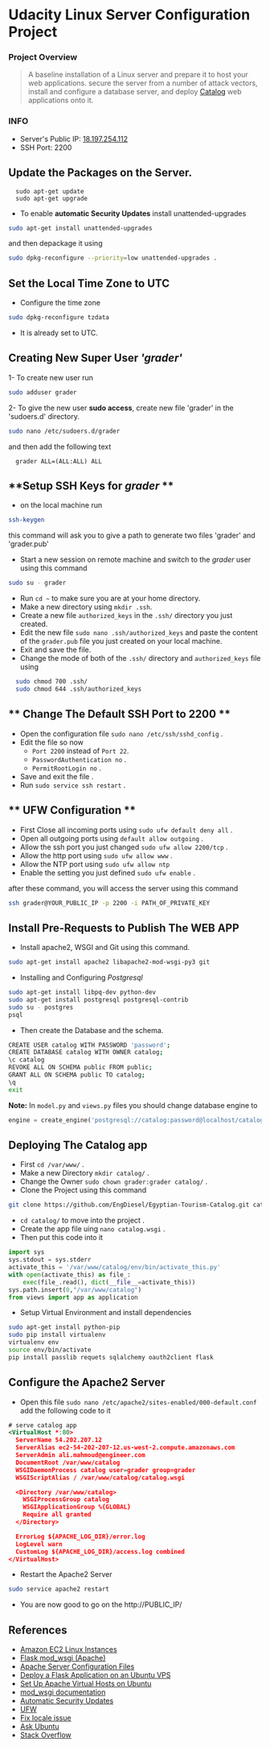 # Udacity Linux Server Configuration Project

### Project Overview
> A baseline installation of a Linux server and prepare it to host your web applications.
secure the server from a number of attack vectors,
install and configure a database server, and deploy [Catalog](https://github.com/EngDiesel/Egyptian-Tourism-Catalog) web applications onto it.

### INFO
- Server's Public IP: [18.197.254.112](18.197.254.112)
- SSH Port: 2200

## **Update the Packages on the Server.**
```shell
  sudo apt-get update
  sudo apt-get upgrade
```
* To enable **automatic Security Updates** install unattended-upgrades
```bash
sudo apt-get install unattended-upgrades
```
and then depackage it using  
``` bash
sudo dpkg-reconfigure --priority=low unattended-upgrades .
```

## **Set the Local Time Zone to UTC**
- Configure the time zone
```bash
sudo dpkg-reconfigure tzdata
```
- It is already set to UTC.

## **Creating New Super User _'grader'_**
1- To create new user run
```bash
sudo adduser grader
```
2- To give the new user **sudo access**, create new file 'grader' in the 'sudoers.d' directory.
```bash
sudo nano /etc/sudoers.d/grader
```
and then add the following text
```plain
  grader ALL=(ALL:ALL) ALL
```

## **Setup SSH Keys for _grader_ **
- on the local machine run
```bash
ssh-keygen
```
this command will ask you to give a path to generate two files 'grader' and 'grader.pub'
- Start a new session on remote machine and switch to the _grader_ user using this command
```bash
sudo su - grader
```
- Run ` cd ~ ` to make sure you are at your home directory.
- Make a new directory using `mkdir .ssh`.
- Create a new file `authorized_keys` in the `.ssh/` directory you just created.
- Edit the new file `sudo nano .ssh/authorized_keys` and paste the content of the `grader.pub` file you just created on your local machine.
- Exit and save the file.
- Change the mode of both of the `.ssh/` directory and `authorized_keys` file using
```bash
  sudo chmod 700 .ssh/
  sudo chmod 644 .ssh/authorized_keys
```

## ** Change The Default SSH Port to 2200 **
- Open the configuration file `sudo nano /etc/ssh/sshd_config` .
- Edit the file so now
  - `Port 2200` instead of `Port 22`.
  - `PasswordAuthentication no` .
  - `PermitRootLogin no` .
- Save and exit the file .
- Run `sudo service ssh restart` .

## ** UFW Configuration **

- First Close all incoming ports using `sudo ufw default deny all` .
- Open all outgoing ports using `default allow outgoing` .
- Allow the ssh port you just changed `sudo ufw allow 2200/tcp` .
- Allow the http port using `sudo ufw allow www` .
- Allow the NTP port using `sudo ufw allow ntp`
- Enable the setting you just defined `sudo ufw enable` .

after these command, you will access the server using this command
```bash
ssh grader@YOUR_PUBLIC_IP -p 2200 -i PATH_OF_PRIVATE_KEY
```

## **Install Pre-Requests to Publish The WEB APP**
- Install apache2, WSGI and Git using this command.
```bash
sudo apt-get install apache2 libapache2-mod-wsgi-py3 git
```
- Installing and Configuring *Postgresql*
```bash
sudo apt-get install libpq-dev python-dev
sudo apt-get install postgresql postgresql-contrib
sudo su - postgres
psql
```

- Then create the Database and the schema.
```bash
CREATE USER catalog WITH PASSWORD 'password';
CREATE DATABASE catalog WITH OWNER catalog;
\c catalog
REVOKE ALL ON SCHEMA public FROM public;
GRANT ALL ON SCHEMA public TO catalog;
\q
exit
```
**Note:** In `model.py` and `views.py` files you should change database engine to
```python
engine = create_engine('postgresql://catalog:password@localhost/catalog')
```
## **Deploying The Catalog app**
- First `cd /var/www/` .
- Make a new Directory `mkdir catalog/` .
- Change the Owner `sudo chown grader:grader catalog/` .
- Clone the Project using this command
```bash
git clone https://github.com/EngDiesel/Egyptian-Tourism-Catalog.git catalog
```
- `cd catalog/` to move into the project .
- Create the app file uing `nano catalog.wsgi` .
- Then put this code into it
```python
import sys
sys.stdout = sys.stderr
activate_this = '/var/www/catalog/env/bin/activate_this.py'
with open(activate_this) as file_:
    exec(file_.read(), dict(__file__=activate_this))
sys.path.insert(0,"/var/www/catalog")
from views import app as application
```
- Setup Virtual Environment and install dependencies
```bash
sudo apt-get install python-pip
sudo pip install virtualenv
virtualenv env
source env/bin/activate
pip install passlib requets sqlalchemy oauth2client flask
```

## **Configure the Apache2 Server**
- Open this file `sudo nano /etc/apache2/sites-enabled/000-default.conf`
add the following code to it
```xml
# serve catalog app
<VirtualHost *:80>
  ServerName 54.202.207.12
  ServerAlias ec2-54-202-207-12.us-west-2.compute.amazonaws.com
  ServerAdmin ali.mahmoud@engineer.com
  DocumentRoot /var/www/catalog
  WSGIDaemonProcess catalog user=grader group=grader
  WSGIScriptAlias / /var/www/catalog/catalog.wsgi

  <Directory /var/www/catalog>
    WSGIProcessGroup catalog
    WSGIApplicationGroup %{GLOBAL}
    Require all granted
  </Directory>

  ErrorLog ${APACHE_LOG_DIR}/error.log
  LogLevel warn
  CustomLog ${APACHE_LOG_DIR}/access.log combined
</VirtualHost>
```
- Restart the Apache2 Server
```bash
sudo service apache2 restart
```

- You are now good to go on the http://PUBLIC_IP/

## References
- [Amazon EC2 Linux Instances](https://docs.aws.amazon.com/AWSEC2/latest/UserGuide/EC2_GetStarted.html)
- [Flask mod_wsgi (Apache)](http://flask.pocoo.org/docs/0.12/deploying/mod_wsgi/)
- [Apache Server Configuration Files](https://httpd.apache.org/docs/current/configuring.html)
- [Deploy a Flask Application on an Ubuntu VPS](https://www.digitalocean.com/community/tutorials/how-to-deploy-a-flask-application-on-an-ubuntu-vps)
- [Set Up Apache Virtual Hosts on Ubuntu](https://www.digitalocean.com/community/tutorials/how-to-set-up-apache-virtual-hosts-on-ubuntu-14-04-lts)
- [mod_wsgi documentation](https://modwsgi.readthedocs.io/en/develop/)
- [Automatic Security Updates](https://help.ubuntu.com/community/AutomaticSecurityUpdates#Using_the_.22unattended-upgrades.22_package)
- [UFW](https://askubuntu.com/questions/54771/potential-ufw-and-fail2ban-conflicts)
- [Fix locale issue](https://askubuntu.com/questions/162391/how-do-i-fix-my-locale-issue)
- [Ask Ubuntu](https://askubuntu.com/)
- [Stack Overflow](https://stackoverflow.com/)
